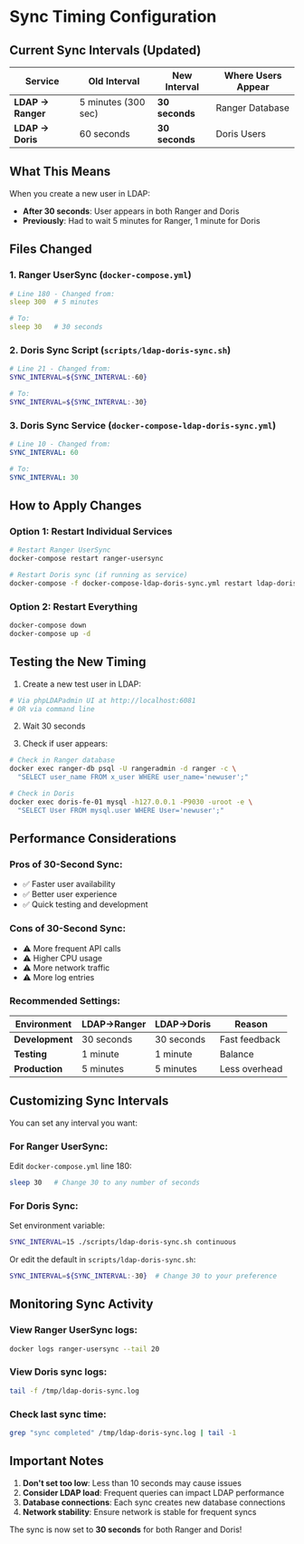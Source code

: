 # Sync Timing Configuration

## Current Sync Intervals (Updated)

| Service | Old Interval | New Interval | Where Users Appear |
|---------|-------------|--------------|-------------------|
| **LDAP → Ranger** | 5 minutes (300 sec) | **30 seconds** | Ranger Database |
| **LDAP → Doris** | 60 seconds | **30 seconds** | Doris Users |

## What This Means

When you create a new user in LDAP:
- **After 30 seconds**: User appears in both Ranger and Doris
- **Previously**: Had to wait 5 minutes for Ranger, 1 minute for Doris

## Files Changed

### 1. Ranger UserSync (`docker-compose.yml`)
```yaml
# Line 180 - Changed from:
sleep 300  # 5 minutes

# To:
sleep 30   # 30 seconds
```

### 2. Doris Sync Script (`scripts/ldap-doris-sync.sh`)
```bash
# Line 21 - Changed from:
SYNC_INTERVAL=${SYNC_INTERVAL:-60}

# To:
SYNC_INTERVAL=${SYNC_INTERVAL:-30}
```

### 3. Doris Sync Service (`docker-compose-ldap-doris-sync.yml`)
```yaml
# Line 10 - Changed from:
SYNC_INTERVAL: 60

# To:
SYNC_INTERVAL: 30
```

## How to Apply Changes

### Option 1: Restart Individual Services
```bash
# Restart Ranger UserSync
docker-compose restart ranger-usersync

# Restart Doris sync (if running as service)
docker-compose -f docker-compose-ldap-doris-sync.yml restart ldap-doris-sync
```

### Option 2: Restart Everything
```bash
docker-compose down
docker-compose up -d
```

## Testing the New Timing

1. Create a new test user in LDAP:
```bash
# Via phpLDAPadmin UI at http://localhost:6081
# OR via command line
```

2. Wait 30 seconds

3. Check if user appears:
```bash
# Check in Ranger database
docker exec ranger-db psql -U rangeradmin -d ranger -c \
  "SELECT user_name FROM x_user WHERE user_name='newuser';"

# Check in Doris
docker exec doris-fe-01 mysql -h127.0.0.1 -P9030 -uroot -e \
  "SELECT User FROM mysql.user WHERE User='newuser';"
```

## Performance Considerations

### Pros of 30-Second Sync:
- ✅ Faster user availability
- ✅ Better user experience
- ✅ Quick testing and development

### Cons of 30-Second Sync:
- ⚠️ More frequent API calls
- ⚠️ Higher CPU usage
- ⚠️ More network traffic
- ⚠️ More log entries

### Recommended Settings:

| Environment | LDAP→Ranger | LDAP→Doris | Reason |
|------------|------------|------------|---------|
| **Development** | 30 seconds | 30 seconds | Fast feedback |
| **Testing** | 1 minute | 1 minute | Balance |
| **Production** | 5 minutes | 5 minutes | Less overhead |

## Customizing Sync Intervals

You can set any interval you want:

### For Ranger UserSync:
Edit `docker-compose.yml` line 180:
```bash
sleep 30   # Change 30 to any number of seconds
```

### For Doris Sync:
Set environment variable:
```bash
SYNC_INTERVAL=15 ./scripts/ldap-doris-sync.sh continuous
```

Or edit the default in `scripts/ldap-doris-sync.sh`:
```bash
SYNC_INTERVAL=${SYNC_INTERVAL:-30}  # Change 30 to your preference
```

## Monitoring Sync Activity

### View Ranger UserSync logs:
```bash
docker logs ranger-usersync --tail 20
```

### View Doris sync logs:
```bash
tail -f /tmp/ldap-doris-sync.log
```

### Check last sync time:
```bash
grep "sync completed" /tmp/ldap-doris-sync.log | tail -1
```

## Important Notes

1. **Don't set too low**: Less than 10 seconds may cause issues
2. **Consider LDAP load**: Frequent queries can impact LDAP performance
3. **Database connections**: Each sync creates new database connections
4. **Network stability**: Ensure network is stable for frequent syncs

The sync is now set to **30 seconds** for both Ranger and Doris!